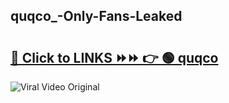 
 ## quqco_-Only-Fans-Leaked

# <h2><a href="https://clipsfans.com/quqco_&ref=git">🔗 Click to LINKS ⏩⏩ 👉 🟢 quqco  </a></h2>

<a href="https://clipsfans.com/quqco_&ref=git" rel="nofollow" data-target="animated-image.originalLink"><img src="https://i.ibb.co.com/xMMVF88/686577567.gif" alt="Viral Video Original" style="max-width: 100%; display: inline-block;" data-target="animated-image.originalImage"></a>
